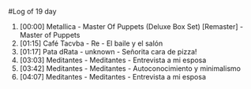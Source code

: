 #Log of 19 day

1. [00:00] Metallica - Master Of Puppets (Deluxe Box Set) [Remaster] - Master of Puppets
1. [01:15] Café Tacvba - Re - El baile y el salón
1. [01:17] Pata dRata - unknown - Señorita cara de pizza!
1. [03:03] Meditantes - Meditantes - Entrevista a mi esposa
1. [03:42] Meditantes - Meditantes - Autoconocimiento y minimalismo
1. [04:07] Meditantes - Meditantes - Entrevista a mi esposa
